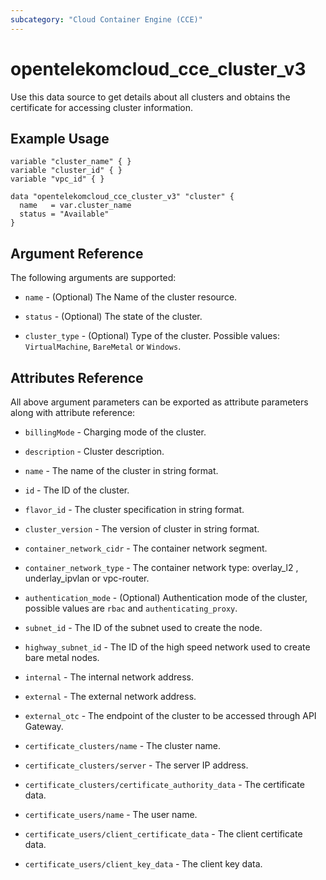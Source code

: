 ```yaml
---
subcategory: "Cloud Container Engine (CCE)"
---
```


# opentelekomcloud_cce_cluster_v3

Use this data source to get details about all clusters and obtains the certificate for accessing cluster information.

## Example Usage

```hcl
variable "cluster_name" { }
variable "cluster_id" { }
variable "vpc_id" { }

data "opentelekomcloud_cce_cluster_v3" "cluster" {
  name   = var.cluster_name
  status = "Available"
}
```

## Argument Reference

The following arguments are supported:

* `name` -  (Optional) The Name of the cluster resource.

* `status` - (Optional) The state of the cluster.

* `cluster_type` - (Optional) Type of the cluster. Possible values: `VirtualMachine`, `BareMetal` or `Windows`.

## Attributes Reference

All above argument parameters can be exported as attribute parameters along with attribute reference:

* `billingMode` - Charging mode of the cluster.

* `description` - Cluster description.

* `name` - The name of the cluster in string format.

* `id` - The ID of the cluster.

* `flavor_id` - The cluster specification in string format.

* `cluster_version` - The version of cluster in string format.

* `container_network_cidr` - The container network segment.

* `container_network_type` - The container network type: overlay_l2 , underlay_ipvlan or vpc-router.

* `authentication_mode` - (Optional) Authentication mode of the cluster, possible values are `rbac` and `authenticating_proxy`.

* `subnet_id` - The ID of the subnet used to create the node.

* `highway_subnet_id` - The ID of the high speed network used to create bare metal nodes.

* `internal` - The internal network address.

* `external` - The external network address.

* `external_otc` - The endpoint of the cluster to be accessed through API Gateway.

* `certificate_clusters/name` - The cluster name.

* `certificate_clusters/server` - The server IP address.

* `certificate_clusters/certificate_authority_data` - The certificate data.

* `certificate_users/name` - The user name.

* `certificate_users/client_certificate_data` - The client certificate data.

* `certificate_users/client_key_data` - The client key data.
